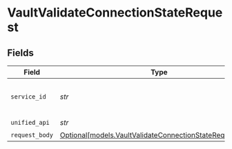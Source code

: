 # VaultValidateConnectionStateRequest


## Fields

| Field                                                                                                            | Type                                                                                                             | Required                                                                                                         | Description                                                                                                      | Example                                                                                                          |
| ---------------------------------------------------------------------------------------------------------------- | ---------------------------------------------------------------------------------------------------------------- | ---------------------------------------------------------------------------------------------------------------- | ---------------------------------------------------------------------------------------------------------------- | ---------------------------------------------------------------------------------------------------------------- |
| `service_id`                                                                                                     | *str*                                                                                                            | :heavy_check_mark:                                                                                               | Service ID of the resource to return                                                                             | pipedrive                                                                                                        |
| `unified_api`                                                                                                    | *str*                                                                                                            | :heavy_check_mark:                                                                                               | Unified API                                                                                                      | crm                                                                                                              |
| `request_body`                                                                                                   | [Optional[models.VaultValidateConnectionStateRequestBody]](../models/vaultvalidateconnectionstaterequestbody.md) | :heavy_minus_sign:                                                                                               | N/A                                                                                                              |                                                                                                                  |